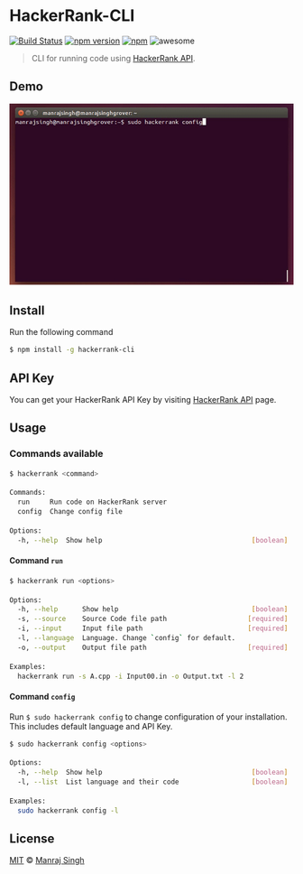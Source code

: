 # HackerRank-CLI
[![Build Status](https://travis-ci.org/ManrajGrover/HackerRank-CLI.svg?branch=master)](https://travis-ci.org/ManrajGrover/HackerRank-CLI) [![npm version](https://badge.fury.io/js/hackerrank-cli.svg)](https://www.npmjs.com/package/hackerrank-cli) [![npm](https://img.shields.io/npm/dt/hackerrank-cli.svg)](https://www.npmjs.com/package/hackerrank-cli) ![awesome](https://img.shields.io/badge/awesome-yes-green.svg)
> CLI for running code using [HackerRank API](https://www.hackerrank.com/api).

## Demo

![Demo](https://raw.githubusercontent.com/ManrajGrover/HackerRank-CLI/master/assets/demo.gif)

## Install

Run the following command

```sh
$ npm install -g hackerrank-cli
```

## API Key

You can get your HackerRank API Key by visiting [HackerRank API](https://www.hackerrank.com/api) page.

## Usage

### Commands available

```sh
$ hackerrank <command>

Commands:
  run     Run code on HackerRank server
  config  Change config file

Options:
  -h, --help  Show help                                     [boolean]
```


#### Command `run`

```sh
$ hackerrank run <options>

Options:
  -h, --help      Show help                                 [boolean]
  -s, --source    Source Code file path                    [required]
  -i, --input     Input file path                          [required]
  -l, --language  Language. Change `config` for default.
  -o, --output    Output file path                         [required]

Examples:
  hackerrank run -s A.cpp -i Input00.in -o Output.txt -l 2
```


#### Command `config`
Run `$ sudo hackerrank config` to change configuration of your installation. This includes default language and API Key.

```sh
$ sudo hackerrank config <options>

Options:
  -h, --help  Show help                                     [boolean]
  -l, --list  List language and their code                  [boolean]

Examples:
  sudo hackerrank config -l
```

## License

[MIT](https://github.com/ManrajGrover/HackerRank-CLI/blob/master/LICENSE) © [Manraj Singh](https://github.com/ManrajGrover)
